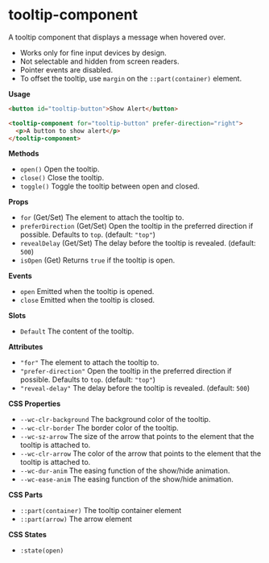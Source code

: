 # tooltip-component

A tooltip component that displays a message when hovered over.

- Works only for fine input devices by design.
- Not selectable and hidden from screen readers.
- Pointer events are disabled.
- To offset the tooltip, use `margin` on the `::part(container)` element.

**Usage**

```html
<button id="tooltip-button">Show Alert</button>

<tooltip-component for="tooltip-button" prefer-direction="right">
  <p>A button to show alert</p>
</tooltip-component>
```

**Methods**

- `open()` Open the tooltip.
- `close()` Close the tooltip.
- `toggle()` Toggle the tooltip between open and closed.

**Props**

- `for` (Get/Set) The element to attach the tooltip to.
- `preferDirection` (Get/Set) Open the tooltip in the preferred direction if possible. Defaults to `top`. (default: `"top"`)
- `revealDelay` (Get/Set) The delay before the tooltip is revealed. (default: `500`)
- `isOpen` (Get) Returns `true` if the tooltip is open.

**Events**

- `open` Emitted when the tooltip is opened.
- `close` Emitted when the tooltip is closed.

**Slots**

- `Default` The content of the tooltip.

**Attributes**

- `"for"` The element to attach the tooltip to.
- `"prefer-direction"` Open the tooltip in the preferred direction if possible. Defaults to `top`. (default: `"top"`)
- `"reveal-delay"` The delay before the tooltip is revealed. (default: `500`)

**CSS Properties**

- `--wc-clr-background` The background color of the tooltip.
- `--wc-clr-border` The border color of the tooltip.
- `--wc-sz-arrow` The size of the arrow that points to the element that the tooltip is attached to.
- `--wc-clr-arrow` The color of the arrow that points to the element that the tooltip is attached to.
- `--wc-dur-anim` The easing function of the show/hide animation.
- `--wc-ease-anim` The easing function of the show/hide animation.

**CSS Parts**

- `::part(container)` The tooltip container element
- `::part(arrow)` The arrow element

**CSS States**

- `:state(open)`
